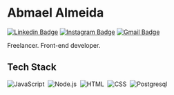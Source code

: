 # Abmael Almeida
[![Linkedin Badge](https://img.shields.io/badge/-Abmael%20Almeida-05122A?style=flat&logo=Linkedin&link=https://www.linkedin.com/in/abmael-almeida/)](https://www.linkedin.com/in/abmael-almeida/)
[![Instagram Badge](https://img.shields.io/badge/-Abmael%20Almeida-05122A?style=flat&logo=Instagram&link=https://www.instagram.com/abmael.al/)](https://www.instagram.com/abmael.al/) 
[![Gmail Badge](https://img.shields.io/badge/-abmael.cont@gmail.com-05122A?style=flat&logo=Gmail&link=mailto:abmael.cont@gmail.com)](mailto:abmael.cont@gmail.com)

Freelancer. Front-end developer.

## Tech Stack
![JavaScript](https://img.shields.io/badge/-JavaScript-05122A?style=flat&logo=javascript)&nbsp;
![Node.js](https://img.shields.io/badge/-Node.js-05122A?style=flat&logo=node.js)&nbsp;
![HTML](https://img.shields.io/badge/-HTML-05122A?style=flat&logo=HTML5)&nbsp;
![CSS](https://img.shields.io/badge/-CSS-05122A?style=flat&logo=CSS3&logoColor=1572B6)&nbsp;
![Postgresql](https://img.shields.io/badge/-PostgreSQL-05122A?style=flat&logo=Postgresql&logoColor=1572B6)&nbsp;

